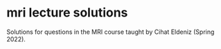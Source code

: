 # mri lecture solutions
Solutions for questions in the MRI course taught by Cihat Eldeniz (Spring 2022).